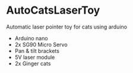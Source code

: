 # AutoCatsLaserToy
Automatic laser pointer toy for cats using arduino


 - Arduino nano
 - 2x SG90 Micro Servo
 - Pan & tilt brackets
 - 5V laser module
 - 2x Ginger cats
